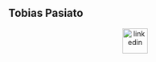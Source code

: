 ## Tobias Pasiato

<p align="center">
<a href="https://www.linkedin.com/in/tob%C3%ADas-pasinato-4252232b8/" target="blank"><img align="center" src="https://user-images.githubusercontent.com/88904952/234979284-68c11d7f-1acc-4f0c-ac78-044e1037d7b0.png" alt="linkedin" height="50" width="50" /></a>
</p>
